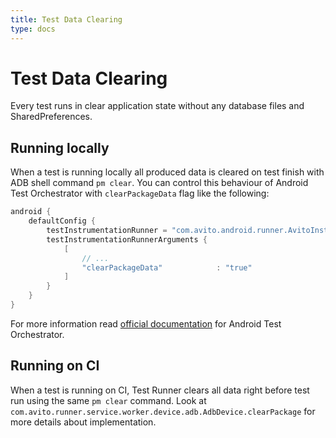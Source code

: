 ```yaml
---
title: Test Data Clearing
type: docs
---
```


# Test Data Clearing

Every test runs in clear application state without any database files and SharedPreferences.

## Running locally

When a test is running locally all produced data is cleared on test finish with ADB shell command `pm clear`.
You can control this behaviour of Android Test Orchestrator with `clearPackageData` flag like the following:

```groovy
android {
    defaultConfig {
        testInstrumentationRunner = "com.avito.android.runner.AvitoInstrumentTestRunner"
        testInstrumentationRunnerArguments {
            [
                // ...
                "clearPackageData"            : "true"
            ]
        }
    }
}
```

For more information read [official documentation](https://developer.android.com/training/testing/junit-runner#using-android-test-orchestrator)
for Android Test Orchestrator.

## Running on CI

When a test is running on CI, Test Runner clears all data right before test run using the same `pm clear` command.
Look at `com.avito.runner.service.worker.device.adb.AdbDevice.clearPackage` for more details about implementation.
